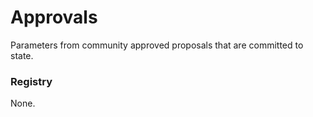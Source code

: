 # Approvals

Parameters from community approved proposals that are committed to state.

### Registry
None.
